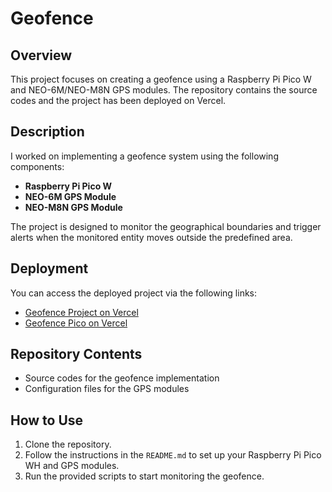 # Geofence

## Overview

This project focuses on creating a geofence using a Raspberry Pi Pico W and NEO-6M/NEO-M8N GPS modules. The repository contains the source codes and the project has been deployed on Vercel.

## Description

I worked on implementing a geofence system using the following components:
- **Raspberry Pi Pico W**
- **NEO-6M GPS Module**
- **NEO-M8N GPS Module**

The project is designed to monitor the geographical boundaries and trigger alerts when the monitored entity moves outside the predefined area.

## Deployment

You can access the deployed project via the following links:
- [Geofence Project on Vercel](https://geofence-two.vercel.app/)
- [Geofence Pico on Vercel](https://geofencepico.vercel.app/)

## Repository Contents

- Source codes for the geofence implementation
- Configuration files for the GPS modules

## How to Use

1. Clone the repository.
2. Follow the instructions in the `README.md` to set up your Raspberry Pi Pico WH and GPS modules.
3. Run the provided scripts to start monitoring the geofence.


